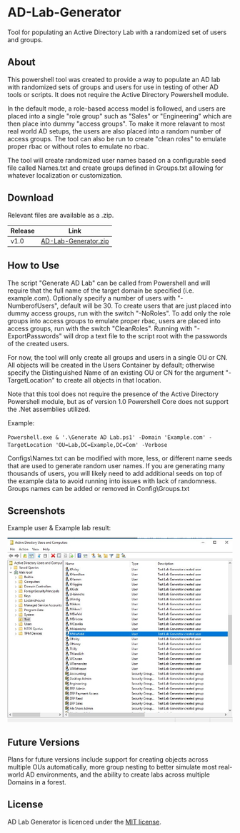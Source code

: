 # AD-Lab-Generator
Tool for populating an Active Directory Lab with a randomized set of users and groups.

## About

This powershell tool was created to provide a way to populate an AD lab with randomized sets of groups and users for use in testing of other AD tools or scripts. It does not require the Active Directory Powershell module. 

In the default mode, a role-based access model is followed, and users are placed into a single "role group" such as "Sales" or "Engineering" which are then place into dummy "access groups". To make it more relavant to most real world AD setups, the users are also placed into a random number of access groups. The tool can also be run to create "clean roles" to emulate proper rbac or without roles to emulate no rbac.  

The tool will create randomized user names based on a configurable seed file called Names.txt and create groups defined in Groups.txt allowing for whatever localization or customization.

## Download
Relevant files are available as a .zip.

|Release|Link                |
|-------|--------------------|
|v1.0   |[AD-Lab-Generator.zip][AD-Lab-Generator-v1]|

[AD-Lab-Generator-v1]: https://github.com/KevOtt/AD-Lab-Generator/releases/download/v1.0/AD-Lab-Generator.zip

## How to Use

The script "Generate AD Lab" can be called from Powershell and will require that the full name of the target domain be specified (i.e. example.com). Optionally specify a number of users with "-NumberofUsers", default will be 30. To create users that are just placed into dummy access groups, run with the switch "-NoRoles".  To add only the role groups into access groups to emulate proper rbac, users are placed into access groups, run with the switch "CleanRoles". Running with "-ExportPasswords" will drop a text file to the script root with the passwords of the created users.

For now, the tool will only create all groups and users in a single OU or CN. All objects will be created in the Users Container by default; otherwise specify the Distinguished Name of an existing OU or CN for the argument "-TargetLocation" to create all objects in that location.

Note that this tool does not require the presence of the Active Directory Powershell module, but as of version 1.0 Powershell Core does not support the .Net assemblies utilized.

Example: 

`Powershell.exe & '.\Generate AD Lab.ps1' -Domain 'Example.com' -TargetLocation 'OU=Lab,DC=Example,DC=Com' -Verbose`


Configs\Names.txt can be modified with more, less, or different name seeds that are used to generate random user names. If you are generating many thousands of users, you will likely need to add additional seeds on top of the example data to avoid running into issues with lack of randomness. Groups names can be added or removed in Config\Groups.txt

## Screenshots

Example user & Example lab result:
<p align="center">
  <img src="/docs/Screenshots/ExampleResult.jpg" width="550" title="hover text">
</p>

## Future Versions

Plans for future versions include support for creating objects across multiple OUs automatically, more group nesting to better simulate most real-world AD environments, and the ability to create labs across multiple Domains in a forest.

## License

AD Lab Generator is licenced under the [MIT license][].

[MIT license]: https://github.com/KevOtt/AD-Lab-Generator/blob/master/LICENSE
